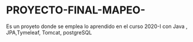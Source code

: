 # PROYECTO-FINAL-MAPEO-
Es un proyeto donde se emplea lo aprendido en el curso  2020-I con Java , JPA,Tymeleaf, Tomcat, postgreSQL
